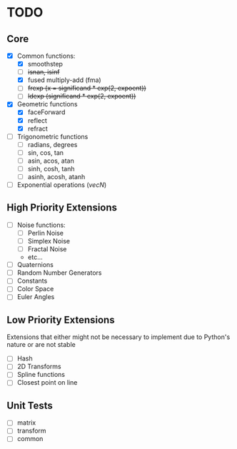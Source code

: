 # TODO

## Core
- [x] Common functions:
    - [x] smoothstep
    - [ ] ~~isnan, isinf~~
    - [x] fused multiply-add (fma)
    - [ ] ~~frexp (x = significand * exp(2, expoent))~~
    - [ ] ~~ldexp (significand * exp(2, expoent))~~
- [x] Geometric functions
    - [x] faceForward
    - [x] reflect
    - [x] refract
- [ ] Trigonometric functions
    - [ ] radians, degrees
    - [ ] sin, cos, tan
    - [ ] asin, acos, atan
    - [ ] sinh, cosh, tanh
    - [ ] asinh, acosh, atanh
- [ ] Exponential operations (_vecN_)

## High Priority Extensions
- [ ] Noise functions:
    - [ ] Perlin Noise
    - [ ] Simplex Noise
    - [ ] Fractal Noise
    - etc...
- [ ] Quaternions
- [ ] Random Number Generators
- [ ] Constants
- [ ] Color Space
- [ ] Euler Angles

## Low Priority Extensions
Extensions that either might not be necessary to implement due to Python's nature or are not stable

- [ ] Hash
- [ ] 2D Transforms
- [ ] Spline functions
- [ ] Closest point on line

## Unit Tests
- [ ] matrix
- [ ] transform
- [ ] common
